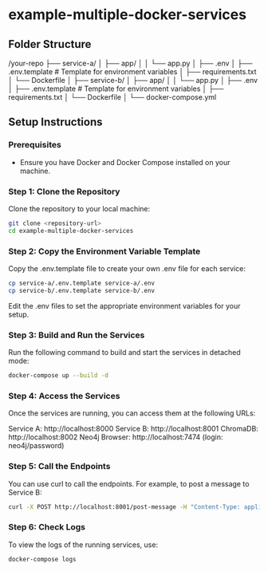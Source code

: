 # example-multiple-docker-services

## Folder Structure

/your-repo
├── service-a/
│   ├── app/
│   │   └── app.py
│   ├── .env
│   ├── .env.template  # Template for environment variables
│   ├── requirements.txt
│   └── Dockerfile
│
├── service-b/
│   ├── app/
│   │   └── app.py
│   ├── .env
│   ├── .env.template  # Template for environment variables
│   ├── requirements.txt
│   └── Dockerfile
│
└── docker-compose.yml

## Setup Instructions

### Prerequisites
- Ensure you have Docker and Docker Compose installed on your machine.

### Step 1: Clone the Repository
Clone the repository to your local machine:
```sh
git clone <repository-url>
cd example-multiple-docker-services
```
### Step 2: Copy the Environment Variable Template
Copy the .env.template file to create your own .env file for each service:
```sh
cp service-a/.env.template service-a/.env
cp service-b/.env.template service-b/.env
```
Edit the .env files to set the appropriate environment variables for your setup.
### Step 3: Build and Run the Services
Run the following command to build and start the services in detached mode:
```sh
docker-compose up --build -d
```
### Step 4: Access the Services
Once the services are running, you can access them at the following URLs:

Service A: http://localhost:8000
Service B: http://localhost:8001
ChromaDB: http://localhost:8002
Neo4j Browser: http://localhost:7474 (login: neo4j/password)

### Step 5: Call the Endpoints
You can use curl to call the endpoints. For example, to post a message to Service B:

```sh
curl -X POST http://localhost:8001/post-message -H "Content-Type: application/json" -d '{"content": "Hello, Service B!"}'
```

### Step 6: Check Logs
To view the logs of the running services, use:

```sh
docker-compose logs
```
